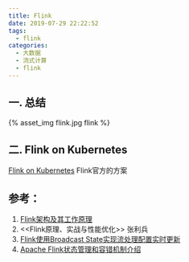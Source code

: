 ```yaml
---
title: Flink
date: 2019-07-29 22:22:52
tags:
  - flink
categories: 
  - 大数据 
  - 流式计算 
  - flink   
---
```


<p></p>
<!-- more -->

## 一. 总结
{% asset_img   flink.jpg  flink  %} 

## 二. Flink on Kubernetes 
[Flink on Kubernetes](https://github.com/www6v/dev-ops/tree/master/yaml-prod/flink)  Flink官方的方案

## 参考：

1. [Flink架构及其工作原理](https://www.cnblogs.com/code2one/p/10123112.html)
2. <<Flink原理、实战与性能优化>>  张利兵
3. [Flink使用Broadcast State实现流处理配置实时更新](http://ju.outofmemory.cn/entry/371335)
4. [Apache Flink状态管理和容错机制介绍](https://www.iteblog.com/archives/2417.html)

